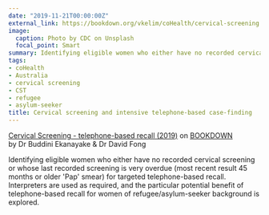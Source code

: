 ```yaml
---
date: "2019-11-21T00:00:00Z"
external_link: https://bookdown.org/vkelim/coHealth/cervical-screening.html
image:
  caption: Photo by CDC on Unsplash
  focal_point: Smart
summary: Identifying eligible women who either have no recorded cervical screening or whose last recorded screening is very overdue (most recent result 45 months or older 'Pap' smear) for targeted telephone-based recall. Interpreters are used as required, and the particular potential benefit of telephone-based recall for women of refugee/asylum-seeker background is explored.
tags:
- coHealth
- Australia
- cervical screening
- CST
- refugee
- asylum-seeker
title: Cervical screening and intensive telephone-based case-finding
---
```

[Cervical Screening - telephone-based recall (2019)](https://bookdown.org/vkelim/coHealth/cervical-screening.html) on [BOOKDOWN](https://bookdown.org)
<br> by Dr Buddini Ekanayake & Dr David Fong

Identifying eligible women who either have no recorded cervical screening or whose last recorded screening is very overdue (most recent result 45 months or older 'Pap' smear) for targeted telephone-based recall. Interpreters are used as required, and the particular potential benefit of telephone-based recall for women of refugee/asylum-seeker background is explored.